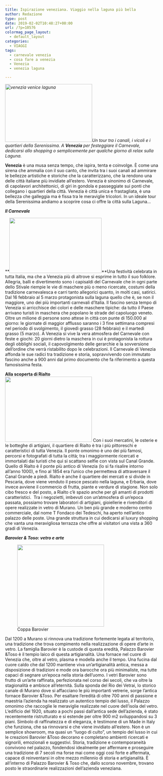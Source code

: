 ```yaml
---
title: Ispirazione veneziana. Viaggio nella laguna più bella
author: Redazione
type: post
date: 2019-02-02T10:48:27+00:00
url: /?p=10576
colormag_page_layout:
  - default_layout
categories:
  - VIAGGI
tags:
  - carnevale venezia
  - cosa fare a venezia
  - Venezia
  - venezia laguna

---
```

_<img decoding="async" loading="lazy" class="alignleft wp-image-10594 " src="https://progressonline.it/wp-content/uploads/2019/02/images.jpg" alt="venezia venice laguna" width="286" height="190" />Un tour tra i canali, i vicoli e i quartieri della Serenissima. A **Venezia** per festeggiare il Carnevale, dedicarsi allo shopping o semplicemente per qualche giorno di relax sulla Laguna._ 

**Venezia** è una musa senza tempo, che ispira, tenta e coinvolge. È come una sirena che ammalia con il suo canto, che invita tra i suoi canali ad ammirare le bellezze artistiche e storiche che la caratterizzano, che la rendono una delle città italiane più invidiate all’estero. Venezia è sinonimo di Carnevale, di capolavori architettonici, di giri in gondola e passeggiate sui ponti che collegano i quartieri della città. Venezia è città unica e frastagliata, è una bellezza che galleggia ma è fissa tra le meraviglie tricolori. In un ideale tour della Serenissima andiamo a scoprire cosa ci offre la città sulla Laguna…

**_Il Carnevale_**

**_<img decoding="async" loading="lazy" class=" wp-image-10595 alignright" src="https://progressonline.it/wp-content/uploads/2019/02/32284649541_e20f826de5_b-300x179.jpg" alt="" width="303" height="181" />_**Una festività celebrata in tutta Italia, ma che a Venezia più di altrove si esprime in tutto il suo folklore. Allegria, balli e divertimento sono i capisaldi del Carnevale che in ogni parte dello Stivale riempie le vie di maschere più o meno ricercate, costumi della tradizione carnevalesca e carri tanto allegorici quanto, in molti casi, satirici.  Dal 16 febbraio al 5 marzo protagonista sulla laguna quello che è, se non il maggiore, uno dei più importanti carnevali d’Italia. Il fascino senza tempo di Venezia si arricchisce dei colori e delle maschere tipiche: da tutto il Paese arrivano turisti in maschera che popolano le strade del capoluogo veneto. Oltre un milione di persone sono attese in città con punte di 150.000 al giorno: le giornate di maggior afflusso saranno i 3 fine settimana compresi nel periodo di svolgimento, il giovedì grasso (28 febbraio) e il martedì grasso (5 marzo). A Venezia si vive la vera atmosfera del Carnevale con feste e giochi: 20 giorni dietro la maschera in cui è protagonista la rottura degli obblighi sociali, il capovolgimento delle gerarchie e la sovversione dell’ordine che verrà ristabilito dopo le celebrazioni. Il Carnevale di Venezia affonda le sue radici tra tradizione e storia, sopravvivendo con immutato fascino anche a 900 anni dal primo documento che fa riferimento a questa famosissima festa.

**Alla scoperta di Rialto**  
<img decoding="async" loading="lazy" class="alignleft  wp-image-10596" src="https://progressonline.it/wp-content/uploads/2019/02/Venezia_-_Ponte_di_Rialto-300x225.jpg" alt="" width="285" height="214" /> Con i suoi mercatini, le osterie e le botteghe di artigiani, il quartiere di Rialto è tra i più pittoreschi e caratteristici di tutta Venezia. Il ponte omonimo è uno dei più famosi, percorsi e fotografati di tutta la città; tra i maggiormente ricercati e immortalati dai turisti che qui si scattano selfie con vista sul Canal Grande. Quello di Rialto è il ponte più antico di Venezia (lo si fa risalire intorno all’anno 1000), e fino al 1854 era l’unico che permetteva di attraversare il Canal Grande a piedi. Rialto è anche il quartiere dei mercati e si divide in Pescaria, dove viene venduto il pesce pescato nella laguna, e Erbaria, dove invece avviene il commercio di frutta, piante e verdure di stagione. Non solo cibo fresco e del posto, a Rialto c’è spazio anche per gli amanti di prodotti caratteristici.  Tra i negozietti, imbevuti con un’atmosfera di un’epoca passata, possiamo trovare laboratori di artigiani, gioiellerie e rivenditori di opere realizzate in vetro di Murano. Un ben più grande e moderno centro commerciale, dal nome T Fondaco dei Tedeschi, ha aperto nell’antico palazzo delle poste. Una grande struttura in cui dedicarsi al luxury shopping che vanta una meravigliosa terrazza che offre ai visitatori una vista a 360 gradi di Venezia.

**_Barovier & Toso: vetro e arte_**

<figure id="attachment_10597" aria-describedby="caption-attachment-10597" style="width: 285px" class="wp-caption alignright"><img decoding="async" loading="lazy" class=" wp-image-10597" src="https://progressonline.it/wp-content/uploads/2019/02/Barovier-300x283.jpg" alt="" width="285" height="269" /><figcaption id="caption-attachment-10597" class="wp-caption-text">Coppa Barovier</figcaption></figure>

Dal 1200 a Murano si rinnova una tradizione fortemente legata al territorio, una tradizione che trova compimento nella realizzazione di opere d’arte in vetro. La famiglia Barovier è la custode di questa eredità, Palazzo Barovier &Toso è il tempio laico di questa artigianalità. Una fornace nel cuore di Venezia che, oltre al vetro, plasma e modella anche il tempo. Una fucina dal cuore caldo che dal 1200 mantiene viva un’artigianalità antica, messa a disposizione di tradizioni e mode ora barocche ora più minimaliste, ma tutte capaci di segnare un’epoca nella storia dell’uomo. I vetri Barovier sono frutto di un’arte raffinata, perfezionata nel corso dei secoli, che va oltre la stagionalità e ambisce all’eternità. Sulla sponda del Rio dei Vetrai, lo storico canale di Murano dove si affacciano le più importanti vetrerie, sorge l’antica fornace Barovier &Toso. Per esaltare l’eredità di oltre 700 anni di passione e maestria l’azienda ha realizzato un autentico tempio del lusso, il Palazzo omonimo che raccoglie le meraviglie realizzate nel cuore dell’isola del vetro. L’edificio del 1920, situato a pochi passi dall’antica sede dell’azienda, è stato recentemente ristrutturato e si estende per oltre 900 m2 sviluppandosi su 3 piani. Simbolo di raffinatezza e di eleganza, è testimone di un Made in Italy che funziona, che sa rinnovarsi e che viene invidiato all’estero. Non è un semplice showroom, ma quasi un “luogo di culto”, un tempio del lusso in cui le creazioni Barovier &Toso decorano e completano ambienti ricercati e signorili, emozionali e suggestivi. Storia, tradizione e contemporaneità convivono nel palazzo, fondendosi idealmente per affermare e proseguire una tradizione di 7 secoli ma forse mai come oggi così forte e affermata, capace di reinventarsi in oltre mezzo millennio di storia e artigianalità. È all’interno di Palazzo Barovier & Toso che, dallo scorso novembre, trovano posto le straordinarie realizzazioni dell’azienda veneziana.